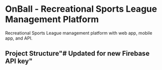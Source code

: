 # OnBall - Recreational Sports League Management Platform

Recreational Sports League management platform with web app, mobile app, and API.

## Project Structure"# Updated for new Firebase API key" 
